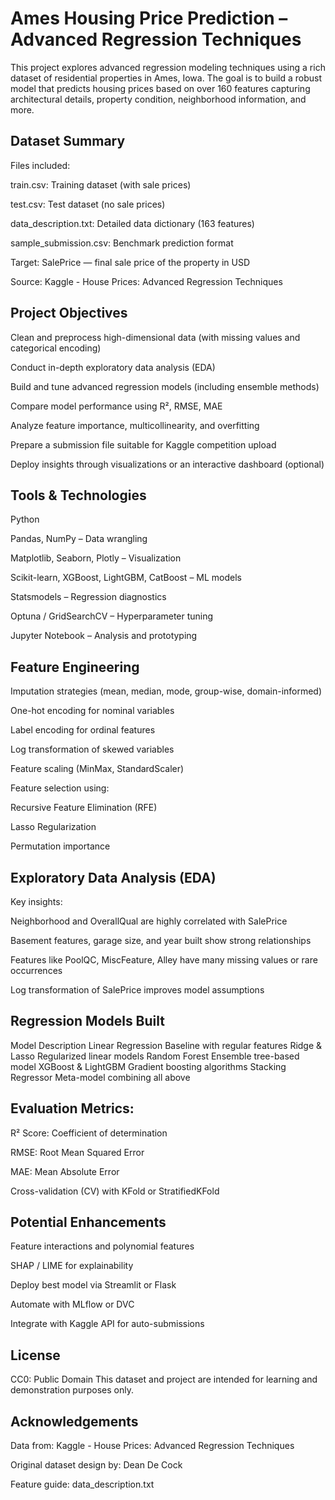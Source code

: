 # Ames Housing Price Prediction – Advanced Regression Techniques
This project explores advanced regression modeling techniques using a rich dataset of residential properties in Ames, Iowa. The goal is to build a robust model that predicts housing prices based on over 160 features capturing architectural details, property condition, neighborhood information, and more.

## Dataset Summary
Files included:

train.csv: Training dataset (with sale prices)

test.csv: Test dataset (no sale prices)

data_description.txt: Detailed data dictionary (163 features)

sample_submission.csv: Benchmark prediction format

Target: SalePrice — final sale price of the property in USD

Source: Kaggle - House Prices: Advanced Regression Techniques

## Project Objectives
 Clean and preprocess high-dimensional data (with missing values and categorical encoding)

 Conduct in-depth exploratory data analysis (EDA)

 Build and tune advanced regression models (including ensemble methods)

 Compare model performance using R², RMSE, MAE

 Analyze feature importance, multicollinearity, and overfitting

 Prepare a submission file suitable for Kaggle competition upload

 Deploy insights through visualizations or an interactive dashboard (optional)

## Tools & Technologies
Python

Pandas, NumPy – Data wrangling

Matplotlib, Seaborn, Plotly – Visualization

Scikit-learn, XGBoost, LightGBM, CatBoost – ML models

Statsmodels – Regression diagnostics

Optuna / GridSearchCV – Hyperparameter tuning

Jupyter Notebook – Analysis and prototyping

## Feature Engineering
Imputation strategies (mean, median, mode, group-wise, domain-informed)

One-hot encoding for nominal variables

Label encoding for ordinal features

Log transformation of skewed variables

Feature scaling (MinMax, StandardScaler)

Feature selection using:

Recursive Feature Elimination (RFE)

Lasso Regularization

Permutation importance

## Exploratory Data Analysis (EDA)
Key insights:

Neighborhood and OverallQual are highly correlated with SalePrice

Basement features, garage size, and year built show strong relationships

Features like PoolQC, MiscFeature, Alley have many missing values or rare occurrences

Log transformation of SalePrice improves model assumptions

## Regression Models Built
Model	Description
Linear Regression	Baseline with regular features
Ridge & Lasso	Regularized linear models
Random Forest	Ensemble tree-based model
XGBoost & LightGBM	Gradient boosting algorithms
Stacking Regressor	Meta-model combining all above

## Evaluation Metrics:
R² Score: Coefficient of determination

RMSE: Root Mean Squared Error

MAE: Mean Absolute Error

Cross-validation (CV) with KFold or StratifiedKFold


## Potential Enhancements
Feature interactions and polynomial features

SHAP / LIME for explainability

Deploy best model via Streamlit or Flask

Automate with MLflow or DVC

Integrate with Kaggle API for auto-submissions

## License
CC0: Public Domain
This dataset and project are intended for learning and demonstration purposes only.

## Acknowledgements
Data from: Kaggle - House Prices: Advanced Regression Techniques

Original dataset design by: Dean De Cock

Feature guide: data_description.txt


